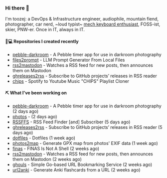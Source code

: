 ### Hi there 👋

I'm toozej: a DevOps & Infrastructure engineer, audiophile, mountain fiend, photographer, car nerd, ~loud typist~ [mech keyboard enthusiast](https://github.com/toozej/keebs), FOSS-ist, skier, PNW-er. Once in IT, always in IT.

#### 👨💻 Repositories I created recently

- [pebble-darkroom](https://github.com/toozej/pebble-darkroom) - A Pebble timer app for use in darkroom photography
- [files2prompt](https://github.com/toozej/files2prompt) - LLM Prompt Generator From Local Files
- [rss2mastodon](https://github.com/toozej/rss2mastodon) - Watches a RSS feed for new posts, then announces them on Mastodon
- [ghreleases2rss](https://github.com/toozej/ghreleases2rss) - Subscribe to GitHub projects’ releases in RSS reader
- [chips](https://github.com/toozej/chips) - Spotify to Youtube Music "CHIPS" Playlist Cloner

#### ⛏️ What I've been working on

- [pebble-darkroom](https://github.com/toozej/pebble-darkroom) - A Pebble timer app for use in darkroom photography (2 days ago)
- [photos](https://github.com/toozej/photos) -  (2 days ago)
- [RSSFFS](https://github.com/toozej/RSSFFS) - RSS Feed Finder [and] Subscriber (5 days ago)
- [ghreleases2rss](https://github.com/toozej/ghreleases2rss) - Subscribe to GitHub projects’ releases in RSS reader (5 days ago)
- [dotfiles](https://github.com/toozej/dotfiles) - Dotfiles (1 week ago)
- [photos2map](https://github.com/toozej/photos2map) - Generate GPX map from photos' EXIF data (1 week ago)
- [finas](https://github.com/toozej/finas) - FINAS Is Not A Shell (2 weeks ago)
- [rss2mastodon](https://github.com/toozej/rss2mastodon) - Watches a RSS feed for new posts, then announces them on Mastodon (2 weeks ago)
- [ghouls](https://github.com/toozej/ghouls) - Simple Go-based URL Bookmarking Service (2 weeks ago)
- [url2anki](https://github.com/toozej/url2anki) - Generate Anki flashcards from a URL (2 weeks ago)
